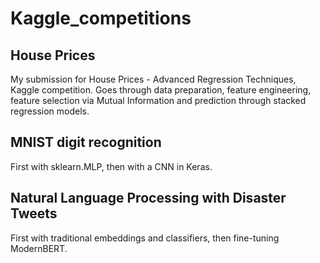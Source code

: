 # Kaggle_competitions

## House Prices
My submission for House Prices - Advanced Regression Techniques, Kaggle competition. Goes through data preparation, feature engineering, feature selection via Mutual Information and prediction through stacked regression models. 

## MNIST digit recognition
First with sklearn.MLP, then with a CNN in Keras.

## Natural Language Processing with Disaster Tweets
First with traditional embeddings and classifiers, then fine-tuning ModernBERT.

